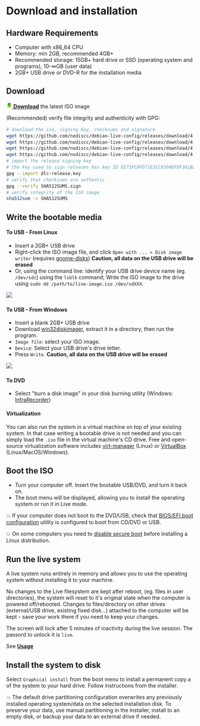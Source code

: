 # Download and installation

## Hardware Requirements

- Computer with x86_64 CPU
- Memory: min 2GB, recommended 4GB+
- Recommended storage: 15GB+ hard drive or SSD (operating system and programs), 10-∞GB (user data)
- 2GB+ USB drive or DVD-R for the installation media


## Download

**[![](download.png) Download](https://github.com/nodiscc/debian-live-config/releases/download/4.0.0/dlc-4.0.0-debian-bookworm-amd64.hybrid.iso)** the latest ISO image

(Recommended) verify file integrity and authenticity with GPG:

```bash
# download the iso, signing key, checksums and signature
wget https://github.com/nodiscc/debian-live-config/releases/download/4.0.0/dlc-4.0.0-debian-bookworm-amd64.hybrid.iso
wget https://github.com/nodiscc/debian-live-config/releases/download/4.0.0/dlc-release.key
wget https://github.com/nodiscc/debian-live-config/releases/download/4.0.0/SHA512SUMS
wget https://github.com/nodiscc/debian-live-config/releases/download/4.0.0/SHA512SUMS.sign
# import the release signing key
# the key used to sign releases has key ID EE73FC8FD71E3CC83606FDF361B23168A539DBBD
gpg --import dlc-release.key
# verify that checksums are authentic
gpg --verify SHA512SUMS.sign
# verify integrity of the ISO image
sha512sum -c SHA512SUMS
```


## Write the bootable media

#### To USB - From Linux

  * Insert a 2GB+ USB drive
  * Right-click the ISO image file, and click `Open with ... > Disk image writer` (requires [gnome-disks](https://packages.debian.org/bookworm/gnome-disk-utility)) **Caution, all data on the USB drive will be erased**
  * Or, using the command line: Identify your USB drive device name (eg. `/dev/sdc`) using the `lsblk` command; Write the ISO image to the drive using `sudo dd /path/to/live-image.iso /dev/sdXXX`.

![](https://gitlab.com/nodiscc/toolbox/-/raw/master/DOC/SCREENSHOTS/1fYOBty.png)


#### To USB - From Windows

  * Insert a blank 2GB+ USB drive
  * Download [win32diskimager](http://sourceforge.net/projects/win32diskimager/files/latest/download), extract it in a directory, then run the program.
  * `Image file`: select your ISO image.
  * `Device`: Select your USB drive's drive letter.
  * Press `Write`. **Caution, all data on the USB drive will be erased**

![](https://a.fsdn.com/con/app/proj/win32diskimager/screenshots/Win32DiskImager-1.0.png/max/max/1)


#### To DVD

  * Select "burn a disk image" in your disk burning utility (Windows: [InfraRecorder](http://infrarecorder.org/?page_id=5))


#### Virtualization

You can also run the system in a virtual machine on top of your existing system. In that case writing a bootable drive is not needed and you can simply load the `.iso` file in the virtual machine's CD drive. Free and open-source virtualization software includes [virt-manager](https://stdout.root.sx/docs/virt-manager.md) (Linux) or [VirtualBox](https://www.virtualbox.org) (Linux/MacOS/Windows).

<!-- TODO virtualbox/virt-manager screencast -->


## Boot the ISO

- Turn your computer off. Insert the bootable USB/DVD, and turn it back on.
- The boot menu will be displayed, allowing you to install the operating system or run it in Live mode.

💥 If your computer does not boot to the DVD/USB, check that [BIOS/EFI boot configuration](http://www.makeuseof.com/tag/enter-bios-computer/) utility is configured to boot from CD/DVD or USB.

💥 On some computers you need to [disable secure boot](https://neosmart.net/wiki/disabling-secure-boot/) before installing a Linux distribution.

<!-- TODO boot menu screenshot -->


## Run the live system

A live system runs entirely in memory and allows you to use the operating system without installing it to your machine.

No changes to the Live filesystem are kept after reboot, (eg. files in user directories), the system will reset to it's original state when the computer is powered off/rebooted. Changes to files/directory on other drives (external/USB drive, existing fixed disk...) attached to the computer _will_ be kept - save your work there if you need to keep your changes.

The screen will lock after 5 minutes of inactivity during the live session. The passord to unlock it is `live`.

See **[Usage](usage.md)**

<!-- TODO screencast -->


## Install the system to disk

Select `Graphical install` from the boot menu to install a permanent copy a of the system to your hard drive. Follow instructions from the installer.

💥 The default drive partitioning configuration overwrites any previously installed operating system/data on the selected installation disk. To preserve your data, use manual partitioning in the installer, install to an empty disk, or backup your data to an external drive if needed.

<!-- TODO screencast -->

